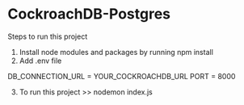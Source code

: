 # CockroachDB-Postgres

Steps to run this project

1) Install node modules and packages by running npm install
2) Add .env file

DB_CONNECTION_URL = YOUR_COCKROACHDB_URL
PORT = 8000

3) To run this project >> nodemon index.js
